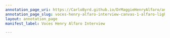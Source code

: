 ```yaml
---
annotation_page_uri: https://CarloByrd.github.io/DrMaggieHenryAlfaro/annotations/voces-henry-alfaro-interview-canvas-1-alfaro-lightheartedly-explains-the-need-to-be-physically-tough--but-mostly-for-sports--he-asks-to-talk-about-something-else-.json
annotation_page_slug: voces-henry-alfaro-interview-canvas-1-alfaro-lightheartedly-explains-the-need-to-be-physically-tough--but-mostly-for-sports--he-asks-to-talk-about-something-else-
layout: annotation_page
manifest_label: Voces Henry Alfaro Interview

---
```

